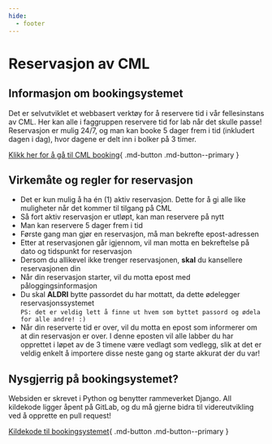 ```yaml
---
hide:
  - footer
---
```

# Reservasjon av CML

## Informasjon om bookingsystemet

Det er selvutviklet et webbasert verktøy for å reservere tid i vår fellesinstans av CML. Her kan alle i faggruppen reservere tid for lab når det skulle passe! Reservasjon er mulig 24/7, og man kan booke 5 dager frem i tid (inkludert dagen i dag), hvor dagene er delt inn i bolker på 3 timer.

[Klikk her for å gå til CML booking](https://booking.communitylab.network/){ .md-button .md-button--primary }

## Virkemåte og regler for reservasjon

- Det er kun mulig å ha én (1) aktiv reservasjon. Dette for å gi alle like muligheter når det kommer til tilgang på CML
- Så fort aktiv reservasjon er utløpt, kan man reservere på nytt
- Man kan reservere 5 dager frem i tid
- Første gang man gjør en reservasjon, må man bekrefte epost-adressen
- Etter at reservasjonen går igjennom, vil man motta en bekreftelse på dato og tidspunkt for reservasjon
- Dersom du allikevel ikke trenger reservasjonen, **skal** du kansellere reservasjonen din
- Når din reservasjon starter, vil du motta epost med påloggingsinformasjon
- Du skal **ALDRI** bytte passordet du har mottatt, da dette ødelegger reservasjonssystemet  
  `PS: det er veldig lett å finne ut hvem som byttet passord og ødela for alle andre! :)`
- Når din reserverte tid er over, vil du motta en epost som informerer om at din reservasjon er over. I denne eposten vil alle labber du har opprettet i løpet av de 3 timene være vedlagt som vedlegg, slik at det er veldig enkelt å importere disse neste gang og starte akkurat der du var!

## Nysgjerrig på bookingsystemet?

Websiden er skrevet i Python og benytter rammeverket Django. All kildekode ligger åpent på GitLab, og du må gjerne bidra til videreutvikling ved å opprette en pull request! 

[Kildekode til bookingsystemet](https://github.com/ctvedt/cml-booking/){ .md-button .md-button--primary }